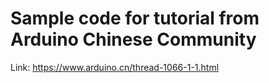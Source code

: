 # Sample code for tutorial from Arduino Chinese Community
Link: https://www.arduino.cn/thread-1066-1-1.html